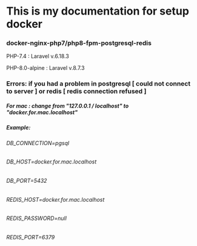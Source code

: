 # This is my documentation for setup docker

### docker-nginx-php7/php8-fpm-postgresql-redis
PHP-7.4 : Laravel v.6.18.3

PHP-8.0-alpine : Laravel v.8.7.3




### **Errors:** if you had a problem in postgresql [ could not connect to server ] or redis [ redis connection refused ]
##### For mac : change from "127.0.0.1 / localhost" to "docker.for.mac.localhost"

##### Example:
###### DB_CONNECTION=pgsql
###### DB_HOST=docker.for.mac.localhost
###### DB_PORT=5432
  
###### REDIS_HOST=docker.for.mac.localhost
###### REDIS_PASSWORD=null
###### REDIS_PORT=6379

